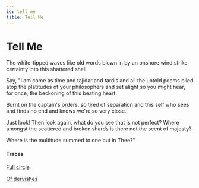 ```yaml
---
id: tell_me
title: Tell Me
---
```


# Tell Me

The white-tipped waves like old words
blown in by an onshore wind strike certainty
into this shattered shell.

Say, "I am come as time and tajidar and tardis
and all the untold poems piled atop
the platitudes of your philosophers
and set alight so you might hear, for once,
the beckoning of this beating heart.

Burnt on the captain's orders,
so tired of separation and this self
who sees and finds no end and knows
we're so very close.

Just look! Then look again,
what do you see that is not perfect?
Where amongst the scattered and broken
shards is there not the scent of majesty?

Where is the multitude summed to one
but in Thee?"

#### Traces

[Full circle](https://youtu.be/Zn_qirpdBag?t=35 "Elton and the King")

[Of dervishes](https://youtu.be/0V0gq8DF2-0?t=2298)